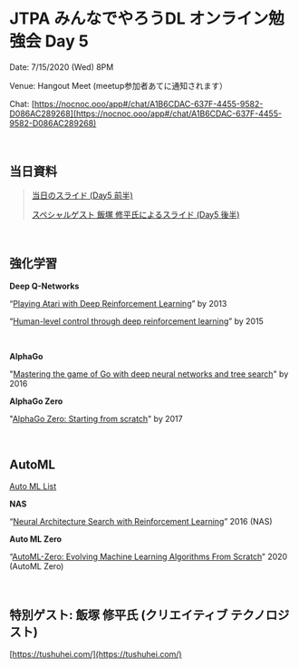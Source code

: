 # JTPA みんなでやろうDL オンライン勉強会 Day 5

Date: 7/15/2020 (Wed) 8PM

Venue: Hangout Meet (meetup参加者あてに通知されます）

Chat: [https://nocnoc.ooo/app#/chat/A1B6CDAC-637F-4455-9582-D086AC289268](https://nocnoc.ooo/app#/chat/A1B6CDAC-637F-4455-9582-D086AC289268)

<br>

## 当日資料

> [当日のスライド (Day5 前半)](https://docs.google.com/presentation/d/1r-AuFHbcTrJBro-FiVykc2qbOG3CvWHJgViBnkFLZ14/edit?usp=sharing)
>
> [スペシャルゲスト 飯塚 修平氏によるスライド (Day5 後半)](http://bit.ly/frontendml-creative)


<br>
  
## 強化学習


__Deep Q-Networks__

“[Playing Atari with Deep Reinforcement Learning](https://arxiv.org/abs/1312.5602)” by 2013

“[Human-level control through deep reinforcement learning](https://www.nature.com/articles/nature14236)” by 2015

<BR>

__AlphaGo__

"[Mastering the game of Go with deep neural networks and tree search](https://www.researchgate.net/publication/292074166_Mastering_the_game_of_Go_with_deep_neural_networks_and_tree_search)" by 2016


__AlphaGo Zero__

"[AlphaGo Zero: Starting from scratch](https://deepmind.com/blog/article/alphago-zero-starting-scratch)" by 2017

<BR>

## AutoML

[Auto ML List](https://mljar.com/blog/automl-software-list/)


__NAS__

“[Neural Architecture Search with Reinforcement Learning](https://arxiv.org/abs/1611.01578)” 2016 (NAS)


__Auto ML Zero__

“[AutoML-Zero: Evolving Machine Learning Algorithms From Scratch](https://arxiv.org/abs/2003.03384)” 2020 (AutoML Zero)




<BR>
  
## 特別ゲスト: 飯塚 修平氏 (クリエイティブ テクノロジスト)

[https://tushuhei.com/](https://tushuhei.com/) 



